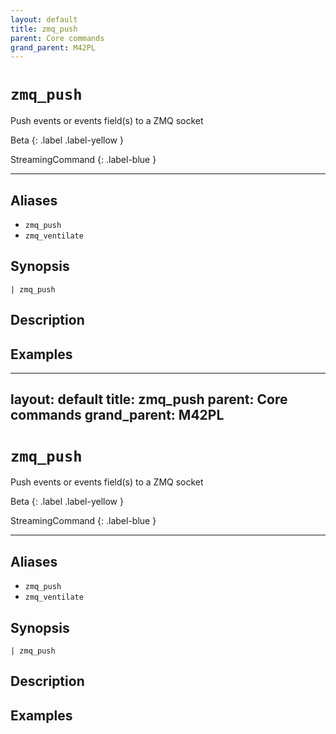 ```yaml
---
layout: default
title: zmq_push
parent: Core commands
grand_parent: M42PL
---
```


# `zmq_push`

Push events or events field(s) to a ZMQ socket

Beta
{: .label .label-yellow }

StreamingCommand
{: .label-blue }

---


## Aliases

* `zmq_push`
* `zmq_ventilate`

## Synopsis

```shell
| zmq_push 
```

## Description

## Examples

---
layout: default
title: zmq_push
parent: Core commands
grand_parent: M42PL
---

# `zmq_push`

Push events or events field(s) to a ZMQ socket

Beta
{: .label .label-yellow }

StreamingCommand
{: .label-blue }

---


## Aliases

* `zmq_push`
* `zmq_ventilate`

## Synopsis

```shell
| zmq_push 
```

## Description

## Examples

